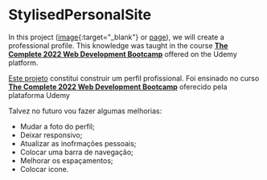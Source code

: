 # StylisedPersonalSite
In this project ([image](projeto.png){:target="_blank"} or <a href="https://yamachitar.github.io/StylisedPersonalSite/" target="_blank" >page</a>), we will create a professional profile. This knowledge was taught in the course [**The Complete 2022 Web Development Bootcamp**](https://www.udemy.com/share/1013gG3@FCIym5wm006ZRYxkEXcLqet13JMb0iEllk-2JHZHWGsPx_mwz0woUwM5OfM8wQ2-/) offered on the Udemy platform.


[Este projeto](projeto.png) constitui construir  um perfil profissional. Foi ensinado no curso  [**The Complete 2022 Web Development Bootcamp**](https://www.udemy.com/share/1013gG3@FCIym5wm006ZRYxkEXcLqet13JMb0iEllk-2JHZHWGsPx_mwz0woUwM5OfM8wQ2-/) oferecido pela plataforma Udemy


Talvez no futuro vou fazer algumas melhorias:

* Mudar a foto do perfil;
* Deixar responsivo;
* Atualizar as inofrmações pessoais;
* Colocar uma barra de navegação;
* Melhorar os espaçamentos; 
* Colocar icone. 
